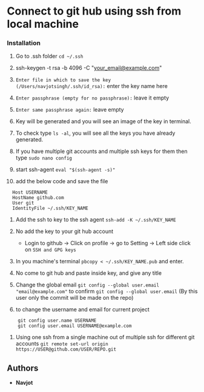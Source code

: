 # Connect to git hub using ssh from local machine


### Installation 

1. Go to .ssh folder `cd ~/.ssh`

1. ssh-keygen -t rsa -b 4096 -C "your_email@example.com"

1. `Enter file in which to save the key (/Users/navjotsingh/.ssh/id_rsa):` enter the key name here

1. `Enter passphrase (empty for no passphrase):` leave it empty

1. `Enter same passphrase again:` leave empty 

1. Key will be generated and you will see an image of the key in terminal.

1. To check type `ls -al`, you will see all the keys you have already generated.

1. If you have multiple git accounts and multiple ssh keys for them then type `sudo nano config`

1. start ssh-agent `eval "$(ssh-agent -s)"`

1. add the below code and save the file

```
  Host USERNAME
  HostName github.com
  User git
  IdentityFile ~/.ssh/KEY_NAME

```
1. Add the ssh to key to the ssh agent `ssh-add -K ~/.ssh/KEY_NAME`

1. No add the key to your git hub account
    * Login to github -> Click on profile -> go to Setting -> Left side click on `SSH and GPG keys` 

1. In you machine's terminal `pbcopy < ~/.ssh/KEY_NAME.pub` and enter.

1. No come to git hub and paste inside key, and give any title

1. Change the global email `git config --global user.email "email@example.com"` to confirm `git config --global user.email` (By this user only the commit will be made on the repo)



1. to change the username and email for current project  
```
    git config user.name USERNAME
    git config user.email USERNAME@example.com

```

1. Using one ssh from a single machine out of multiple ssh for different git accounts  `git remote set-url origin https://USER@github.com/USER/REPO.git`

## Authors

* **Navjot** 